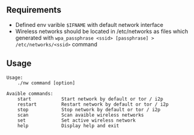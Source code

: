 ## Requirements

* Defined env varible `$IFNAME` with default network interface
* Wireless networks should be located in /etc/networks as files which generated with `wpa_passphrase <ssid> [passphrase] > /etc/networks/<ssid>` command


## Usage
```
Usage:
    ./nw command [option]

Avaible commands:
    start           Start network by default or tor / i2p
    restart         Restart network by default or tor / i2p
    stop            Stop network by default or tor / i2p
    scan            Scan avaible wireless networks
    set             Set active wireless network
    help            Display help and exit
```
